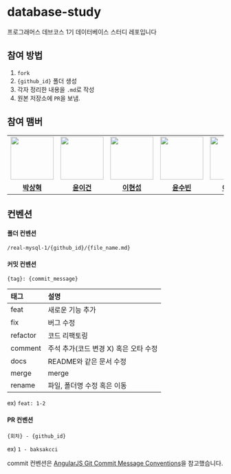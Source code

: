 # database-study
프로그래머스 데브코스 1기 데이터베이스 스터디 레포입니다

## 참여 방법
1. `fork`
2. `{github_id}` 폴더 생성
3. 각자 정리한 내용을 `.md`로 작성
4. 원본 저장소에 `PR`을 보냄.

## 참여 맴버
<table>
 <tr>
    <td align="center"><a href="https://github.com/sangcci"><img src="https://avatars.githubusercontent.com/u/105288887?s=400&u=d167d06ea0dd803215c0e335691ae4e3470540a3&v=4" width="100px;" alt=""></a></td>
    <td align="center"><a href="https://github.com/Iecorn"><img src="https://avatars.githubusercontent.com/u/82310788?v=4" width="100px;" alt=""></a></td>
    <td align="center"><a href="https://github.com/LeeHyeonseob"><img src="https://avatars.githubusercontent.com/u/97226053?v=4" width="100px;" alt=""></a></td>
    <td align="center"><a href="https://github.com/s0o0bn"><img src="https://avatars.githubusercontent.com/u/67736320?v=4" width="100px;" alt=""></a></td>
    <td align="center"><a href="https://github.com/TrixieL20"><img src="https://avatars.githubusercontent.com/u/102663507?v=4" width="100px;" alt=""></a></td>
  </tr>
  <tr>
    <td align="center"><a href="https://github.com/sangcci"><b>박상혁</b></a></td>
    <td align="center"><a href="https://github.com/Iecorn"><b>윤이건</b></a></td>
    <td align="center"><a href="https://github.com/LeeHyeonseob"><b>이현섭</b></a></td>
    <td align="center"><a href="https://github.com/s0o0bn"><b>윤수빈</b></a></td>
    <td align="center"><a href="https://github.com/TrixieL20"><b>이민정</b></a></td>
  </tr>
</table>

## 컨벤션
#### 폴더 컨벤션
```
/real-mysql-1/{github_id}/{file_name.md}
```

#### 커밋 컨벤션
```
{tag}: {commit_message}
```
| 태그       | 설명                      |
|:---------|:------------------------|
| feat     | 새로운 기능 추가               |
| fix      | 버그 수정                   |
| refactor | 코드 리팩토링                 |
| comment  | 주석 추가(코드 변경 X) 혹은 오타 수정 |
| docs     | README와 같은 문서 수정        |
| merge    | merge                   |
| rename   | 파일, 폴더명 수정 혹은 이동        |

ex) `feat: 1-2`

#### PR 컨벤션
```
{회차} - {github_id}
```
ex) `1 - baksakcci`


commit 컨벤션은 [AngularJS Git Commit Message Conventions](https://gist.github.com/stephenparish/9941e89d80e2bc58a153)을 참고했습니다.
